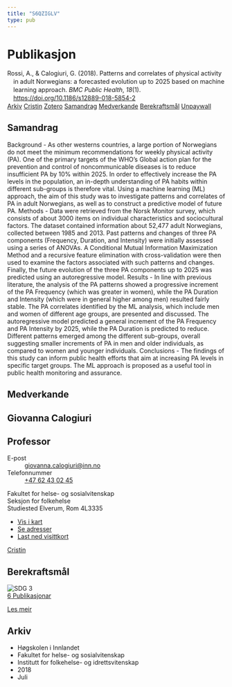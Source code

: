 ```yaml
---
title: "S6QZIGLV"
type: pub
---
```

<h1>Publikasjon</h1>
<article id="csl-bib-container-S6QZIGLV" class="csl-bib-container">
  <div class="csl-bib-body" style="line-height: 1.35; padding-left: 1em; text-indent:-1em;">
  <div class="csl-entry">Rossi, A., &amp; Calogiuri, G. (2018). Patterns and correlates of physical activity in adult Norwegians: a forecasted evolution up to 2025 based on machine learning approach. <i>BMC Public Health</i>, <i>18</i>(1). <a href="https://doi.org/10.1186/s12889-018-5854-2">https://doi.org/10.1186/s12889-018-5854-2</a></div>
</div>
  <div class="csl-bib-buttons">
    <a href="#taxonomy-article-S6QZIGLV" class="csl-bib-button">Arkiv</a>
    <a href="https://app.cristin.no/results/show.jsf?id=1598789" alt="Cristin URL" class="csl-bib-button">Cristin</a>
    <a href="http://zotero.org/groups/5402882/items/S6QZIGLV" alt="Zotero URL" class="csl-bib-button">Zotero</a>
    <a href="#abstract-article-S6QZIGLV" class="csl-bib-button">Samandrag</a>
    <a href="#contributors-article-S6QZIGLV" class="csl-bib-button">Medverkande</a>
    <a href="#sdg-article-S6QZIGLV" class="csl-bib-button">Berekraftsmål</a>
    <a href="https://bmcpublichealth.biomedcentral.com/track/pdf/10.1186/s12889-018-5854-2" class="csl-bib-button">Unpaywall</a>
  </div>
  <div id="csl-bib-meta-container-S6QZIGLV"></div>
</article>
<div id="csl-bib-meta-S6QZIGLV" class="csl-bib-meta">
  <article id="abstract-article-S6QZIGLV" class="abstract-article">
    <h1>Samandrag</h1>
    Background - As other westerns countries, a large portion of Norwegians do not meet the minimum recommendations for weekly physical activity (PA). One of the primary targets of the WHO’s Global action plan for the prevention and control of noncommunicable diseases is to reduce insufficient PA by 10% within 2025. In order to effectively increase the PA levels in the population, an in-depth understanding of PA habits within different sub-groups is therefore vital. Using a machine learning (ML) approach, the aim of this study was to investigate patterns and correlates of PA in adult Norwegians, as well as to construct a predictive model of future PA. Methods - Data were retrieved from the Norsk Monitor survey, which consists of about 3000 items on individual characteristics and sociocultural factors. The dataset contained information about 52,477 adult Norwegians, collected between 1985 and 2013. Past patterns and changes of three PA components (Frequency, Duration, and Intensity) were initially assessed using a series of ANOVAs. A Conditional Mutual Information Maximization Method and a recursive feature elimination with cross-validation were then used to examine the factors associated with such patterns and changes. Finally, the future evolution of the three PA components up to 2025 was predicted using an autoregressive model. Results - In line with previous literature, the analysis of the PA patterns showed a progressive increment of the PA Frequency (which was greater in women), while the PA Duration and Intensity (which were in general higher among men) resulted fairly stable. The PA correlates identified by the ML analysis, which include men and women of different age groups, are presented and discussed. The autoregressive model predicted a general increment of the PA Frequency and PA Intensity by 2025, while the PA Duration is predicted to reduce. Different patterns emerged among the different sub-groups, overall suggesting smaller increments of PA in men and older individuals, as compared to women and younger individuals. Conclusions - The findings of this study can inform public health efforts that aim at increasing PA levels in specific target groups. The ML approach is proposed as a useful tool in public health monitoring and assurance.
  </article>
  <article id="contributors-article-S6QZIGLV" class="contributors-article">
    <h1>Medverkande</h1>
    <div class="personas"> <div class="vrtx-hinn-person-card"> <div class="photo"> <i class="lar la-user-circle missing-person"></i> </div> <div class="info"> <hgroup><h1>Giovanna Calogiuri</h1> <h2>Professor</h2> </hgroup><dl> <dt>E-post</dt> <dd> <a href="mailto:giovanna.calogiuri@inn.no">giovanna.calogiuri@inn.no</a> </dd> <dt>Telefonnummer</dt> <dd><a href="tel:+4762430245"> +47 62 43 02 45 </a></dd> </dl> <p> Fakultet for helse- og sosialvitenskap<br> Seksjon for folkehelse<br> Studiested Elverum, Rom 4L3335 </p> <ul class="vrtx-hinn-links"> <li><a href="https://www.google.com/maps?q=60.88177,11.53669">Vis i kart</a></li> <li><a href="https://www.inn.no/finn-en-ansatt/giovanna-calogiuri.html#vrtx-hinn-addresses">Se adresser</a></li> <li><a href="https://www.inn.no/finn-en-ansatt/giovanna-calogiuri.html?vrtx=vcf">Last ned visittkort</a></li> </ul> </div> </div> <a href="https://app.cristin.no/persons/show.jsf?id=358086" alt="Cristin URL" class="personas-cristin">Cristin</a> </div>
  </article>
  <article id="sdg-article-S6QZIGLV" class="sdg-article">
    <h1>Berekraftsmål</h1>
    <div class="sdg-container"><div id="sdg3" class="sdg"> <img src="{{< params subfolder >}}images/sdg/sdg03_no.png" class="image" alt="SDG 3"> <div class="sdg-overlay"> <a href="{{< params subfolder >}}no/archive/?sdg=3#archive" class="sdg-publication-count"><span>6</span> Publikasjonar</a> <p><a href="NA" class="sdg-read-more">Les meir</a></p> </div> </div></div>
  </article>
  <article id="taxonomy-article-S6QZIGLV" class="taxonomy-article">
    <h1>Arkiv</h1>
    <ul>
      <li>Høgskolen i Innlandet</li>
      <li>Fakultet for helse- og sosialvitenskap</li>
      <li>Institutt for folkehelse- og idrettsvitenskap</li>
      <li>2018</li>
      <li>Juli</li>
    </ul>
  </article>
</div>
